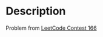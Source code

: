
# Description

Problem from [LeetCode Contest 166](https://leetcode.com/problems/minimum-number-of-flips-to-convert-binary-matrix-to-zero-matrix/submissions/)